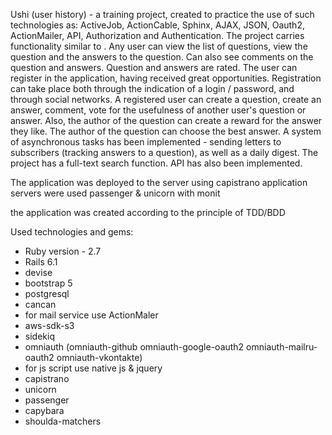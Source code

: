 Ushi (user history) - a training project, created to practice the use of such technologies as: ActiveJob, ActionCable, Sphinx, AJAX, JSON, Oauth2, ActionMailer, API, Authorization and Authentication.
The project carries functionality similar to . Any user can view the list of questions, view the question and the answers to the question. Can also see comments on the question and answers. Question and answers are rated.
The user can register in the application, having received great opportunities. Registration can take place both through the indication of a login / password, and through social networks.
A registered user can create a question, create an answer, comment, vote for the usefulness of another user's question or answer. Also, the author of the question can create a reward for the answer they like. The author of the question can choose the best answer. A system of asynchronous tasks has been implemented - sending letters to subscribers (tracking answers to a question), as well as a daily digest. The project has a full-text search function.
API has also been implemented.

The application was deployed to the server using capistrano
application servers were used passenger & unicorn with monit

the application was created according to the principle of TDD/BDD

Used technologies and gems:

* Ruby version - 2.7
* Rails 6.1
* devise
* bootstrap 5
* postgresql
* cancan
* for mail service use ActionMaler
* aws-sdk-s3
* sidekiq
* omniauth (omniauth-github omniauth-google-oauth2 omniauth-mailru-oauth2 omniauth-vkontakte)
* for js script use native js & jquery
* capistrano
* unicorn
* passenger
* capybara
* shoulda-matchers


